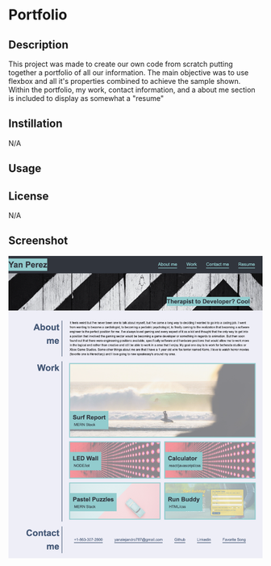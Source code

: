 # Portfolio

## Description

This project was made to create our own code from scratch putting together a portfolio of all our information. 
The main objective was to use flexbox and all it's properties combined to achieve the sample shown. Within the portfolio, 
my work, contact information, and a about me section is included to display as somewhat a "resume"

## Instillation
N/A
## Usage

## License
N/A

## Screenshot

![alttext](./assets/css/img/_Users_yanalejandro_Documents_UCF_homework_portfolio_index.html.png)
